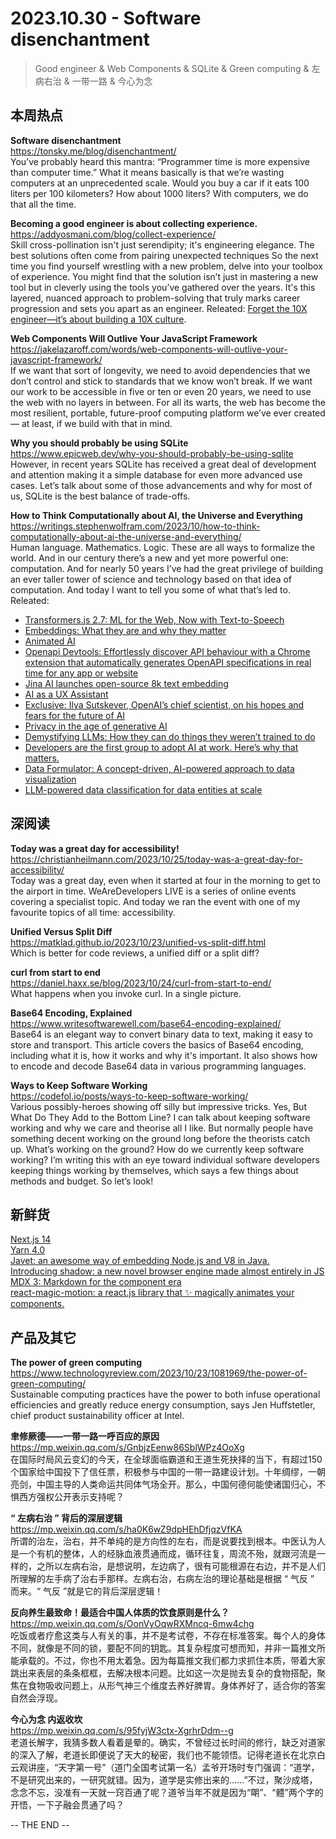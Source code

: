 2023.10.30 - Software disenchantment  
========  

> Good engineer & Web Components & SQLite & Green computing & 左病右治 & 一带一路 & 今心为念

## 本周热点

**Software disenchantment**  
https://tonsky.me/blog/disenchantment/  
You’ve probably heard this mantra: “Programmer time is more expensive than computer time.” What it means basically is that we’re wasting computers at an unprecedented scale. Would you buy a car if it eats 100 liters per 100 kilometers? How about 1000 liters? With computers, we do that all the time.

**Becoming a good engineer is about collecting experience.**  
https://addyosmani.com/blog/collect-experience/  
Skill cross-pollination isn't just serendipity; it's engineering elegance. The best solutions often come from pairing unexpected techniques So the next time you find yourself wrestling with a new problem, delve into your toolbox of experience. You might find that the solution isn’t just in mastering a new tool but in cleverly using the tools you’ve gathered over the years. It's this layered, nuanced approach to problem-solving that truly marks career progression and sets you apart as an engineer. Releated: [Forget the 10X engineer—it’s about building a 10X culture](https://stackoverflow.blog/2023/10/25/forget-the-10x-engineer-it-s-about-building-a-10x-culture/).  

**Web Components Will Outlive Your JavaScript Framework**  
https://jakelazaroff.com/words/web-components-will-outlive-your-javascript-framework/  
If we want that sort of longevity, we need to avoid dependencies that we don’t control and stick to standards that we know won’t break. If we want our work to be accessible in five or ten or even 20 years, we need to use the web with no layers in between. For all its warts, the web has become the most resilient, portable, future-proof computing platform we’ve ever created — at least, if we build with that in mind.

**Why you should probably be using SQLite**  
https://www.epicweb.dev/why-you-should-probably-be-using-sqlite  
However, in recent years SQLite has received a great deal of development and attention making it a simple database for even more advanced use cases. Let’s talk about some of those advancements and why for most of us, SQLite is the best balance of trade-offs.

**How to Think Computationally about AI, the Universe and Everything**  
https://writings.stephenwolfram.com/2023/10/how-to-think-computationally-about-ai-the-universe-and-everything/  
Human language. Mathematics. Logic. These are all ways to formalize the world. And in our century there’s a new and yet more powerful one: computation. And for nearly 50 years I’ve had the great privilege of building an ever taller tower of science and technology based on that idea of computation. And today I want to tell you some of what that’s led to. Releated:  
- [Transformers.js 2.7: ML for the Web, Now with Text-to-Speech](https://github.com/xenova/transformers.js)  
- [Embeddings: What they are and why they matter](https://simonwillison.net/2023/Oct/23/embeddings/)  
- [Animated AI](https://animatedai.github.io/)  
- [Openapi Devtools: Effortlessly discover API behaviour with a Chrome extension that automatically generates OpenAPI specifications in real time for any app or website](https://github.com/AndrewWalsh/openapi-devtools)  
- [Jina AI launches open-source 8k text embedding](https://jina.ai/news/jina-ai-launches-worlds-first-open-source-8k-text-embedding-rivaling-openai/)  
- [AI as a UX Assistant](https://www.nngroup.com/articles/ai-roles-ux/)  
- [Exclusive: Ilya Sutskever, OpenAI’s chief scientist, on his hopes and fears for the future of AI](https://www.technologyreview.com/2023/10/26/1082398/exclusive-ilya-sutskever-openais-chief-scientist-on-his-hopes-and-fears-for-the-future-of-ai/)  
- [Privacy in the age of generative AI](https://stackoverflow.blog/2023/10/23/privacy-in-the-age-of-generative-ai/)  
- [Demystifying LLMs: How they can do things they weren’t trained to do](https://github.blog/2023-10-27-demystifying-llms-how-they-can-do-things-they-werent-trained-to-do/)  
- [Developers are the first group to adopt AI at work. Here’s why that matters.](https://github.blog/2023-10-27-developers-are-the-first-group-to-adopt-ai-at-work-heres-why-that-matters/)  
- [Data Formulator: A concept-driven, AI-powered approach to data visualization](https://www.microsoft.com/en-us/research/blog/data-formulator-a-concept-driven-ai-powered-approach-to-data-visualization/)  
- [LLM-powered data classification for data entities at scale](https://engineering.grab.com/llm-powered-data-classification)  

##  深阅读

**Today was a great day for accessibility!**  
https://christianheilmann.com/2023/10/25/today-was-a-great-day-for-accessibility/  
Today was a great day, even when it started at four in the morning to get to the airport in time. WeAreDevelopers LIVE is a series of online events covering a specialist topic. And today we ran the event with one of my favourite topics of all time: accessibility.

**Unified Versus Split Diff**  
https://matklad.github.io/2023/10/23/unified-vs-split-diff.html  
Which is better for code reviews, a unified diff or a split diff?

**curl from start to end**  
https://daniel.haxx.se/blog/2023/10/24/curl-from-start-to-end/  
What happens when you invoke curl. In a single picture.

**Base64 Encoding, Explained**  
https://www.writesoftwarewell.com/base64-encoding-explained/  
Base64 is an elegant way to convert binary data to text, making it easy to store and transport. This article covers the basics of Base64 encoding, including what it is, how it works and why it's important. It also shows how to encode and decode Base64 data in various programming languages.

**Ways to Keep Software Working**  
https://codefol.io/posts/ways-to-keep-software-working/  
Various possibly-heroes showing off silly but impressive tricks. Yes, But What Do They Add to the Bottom Line? I can talk about keeping software working and why we care and theorise all I like. But normally people have something decent working on the ground long before the theorists catch up. What’s working on the ground? How do we currently keep software working? I’m writing this with an eye toward individual software developers keeping things working by themselves, which says a few things about methods and budget. So let’s look!

## 新鲜货

[Next.js 14](https://nextjs.org/blog/next-14)  
[Yarn 4.0](https://yarnpkg.com/blog/release/4.0)  
[Javet: an awesome way of embedding Node.js and V8 in Java.](https://github.com/caoccao/Javet/)  
[Introducing shadow: a new novel browser engine made almost entirely in JS](https://goose.icu/introducing-shadow/)  
[MDX 3: Markdown for the component era](https://mdxjs.com/blog/v3/)  
[react-magic-motion: a react.js library that ✨ magically animates your components.](https://www.react-magic-motion.com/)

## 产品及其它  

**The power of green computing**  
https://www.technologyreview.com/2023/10/23/1081969/the-power-of-green-computing/  
Sustainable computing practices have the power to both infuse operational efficiencies and greatly reduce energy consumption, says Jen Huffstetler, chief product sustainability officer at Intel.

**聿修厥德——一带一路一呼百应的原因**  
https://mp.weixin.qq.com/s/GnbjzEenw86SblWPz4OoXg  
在国际时局风云变幻的今天，在全球面临霸道和王道生死抉择的当下，有超过150个国家给中国投下了信任票，积极参与中国的一带一路建设计划。十年绸缪，一朝亮剑，中国主导的人类命运共同体气场全开。那么，中国何德何能使诸国归心，不惧西方强权公开表示支持呢？

**“ 左病右治 ” 背后的深层逻辑**  
https://mp.weixin.qq.com/s/ha0K6wZ9dpHEhDfjqzVfKA  
所谓的治左，治右，并不单纯的是方向性的左右，而是说要找到根本。中医认为人是一个有机的整体，人的经脉血液贯通而成，循环往复，周流不殆，就跟河流是一样的，之所以左病右治，是想说明，左边病了，很有可能根源在右边，并不是人们所理解的左手病了治右手那样。左病右治，右病左治的理论基础是根据 “ 气反 ” 而来。“ 气反 ”就是它的背后深层逻辑！

**反向养生最致命！最适合中国人体质的饮食原则是什么？**  
https://mp.weixin.qq.com/s/OonVyOqwRXMncq-6mw4chg  
吃饭或者疗愈这类与人有关的事，并不是考试卷，不存在标准答案。每个人的身体不同，就像是不同的锁，要配不同的钥匙。其复杂程度可想而知，并非一篇推文所能承载的。不过，你也不用太着急。因为每篇推文我们都力求抓住本质，带着大家跳出来表层的条条框框，去解决根本问题。比如这一次是抛去复杂的食物搭配，聚焦在食物吸收问题上，从形气神三个维度去养好脾胃。身体养好了，适合你的答案自然会浮现。

**今心为念 内返收坎**  
https://mp.weixin.qq.com/s/95fyjW3ctx-XgrhrDdm--g  
老道长解字，我猜多数人看着是晕的。确实，不曾经过长时间的修行，缺乏对道家的深入了解，老道长即便说了天大的秘密，我们也不能领悟。记得老道长在北京白云观讲座，“天字第一号”（道门全国考试第一名）孟爷开场时专门强调：“道学，不是研究出来的，一研究就错。因为，道学是实修出来的......”不过，聚沙成塔，念念不忘，没准有一天就一窍百通了呢？道爷当年不就是因为“朙”、“體”两个字的开悟，一下子融会贯通了吗？

-- THE END --
